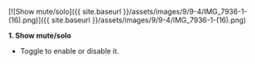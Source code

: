 ---
---

[![Show mute/solo]({{ site.baseurl }}/assets/images/9/9-4/IMG_7936-1-(16).png)]({{
site.baseurl }}/assets/images/9/9-4/IMG_7936-1-(16).png)

**1. Show mute/solo**

- Toggle to enable or disable it.
